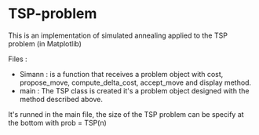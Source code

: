 # TSP-problem
This is an implementation of simulated annealing applied to the TSP problem (in Matplotlib)

Files : 

  - Simann :  is a function that receives a problem object with cost, propose_move, compute_delta_cost, accept_move and display method.
  - main : The TSP class is created it's a problem object designed with the method described above.
  
It's runned in the main file, the size of the TSP problem can be specify at the bottom with prob = TSP(n)
